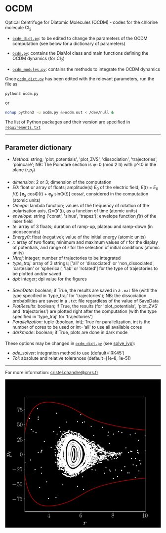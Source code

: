 # OCDM
Optical Centrifuge for Diatomic Molecules (OCDM) - codes for the chlorine molecule Cl<sub>2</sub>

- [`ocdm_dict.py`](https://github.com/cchandre/OCDM/blob/main/ocdm_dict.py): to be edited to change the parameters of the OCDM computation (see below for a dictionary of parameters)

- [`ocdm.py`](https://github.com/cchandre/OCDM/blob/main/ocdm.py): contains the DiaMol class and main functions defining the OCDM dynamics (for Cl<sub>2</sub>)

- [`ocdm_modules.py`](https://github.com/cchandre/OCDM/blob/main/ocdm_modules.py): contains the methods to integrate the OCDM dynamics

Once [`ocdm_dict.py`](https://github.com/cchandre/OCDM/blob/main/ocdm_dict.py) has been edited with the relevant parameters, run the file as 
```sh
python3 ocdm.py
```
or 
```sh
nohup python3 -u ocdm.py &>ocdm.out < /dev/null &
```
The list of Python packages and their version are specified in [`requirements.txt`](https://github.com/cchandre/OCDM/blob/main/requirements.txt)
___
##  Parameter dictionary

- *Method*: string; 'plot_potentials', 'plot_ZVS', 'dissociation', 'trajectories', 'poincaré'; NB: The Poincaré section is *&phi;*=0 (mod 2 &pi;) with *&phi;'*<0 in the plane (*r*,*p*<sub>*r*</sub>)
####
- *dimension*: 2 or 3; dimension of the computation
- *E0*: float or array of floats; amplitude(s) *E*<sub>0</sub> of the electric field, *E*(*t*) = *E*<sub>0 </sub>*f*(*t*) [<b>e<sub>*x*</sub></b> cos&Phi;(*t*) + <b>e<sub>*y*</sub></b> sin&Phi;(*t*)] cos&omega;*t*, considered in the computation (atomic units)
- *Omega*: lambda function; values of the frequency of rotation of the polarisation axis, &Omega;=&Phi;'(*t*), as a function of time (atomic units)
- *envelope*: string ('const', 'sinus', 'trapez'); envelope function *f*(*t*) of the laser field
- *te*: array of 3 floats; duration of ramp-up, plateau and ramp-down (in picoseconds)
- *Energy0*: float (negative); value of the initial energy (atomic units)
- *r*: array of two floats; minimum and maximum values of *r* for the display of potentials, and range of *r* for the selection of initial conditions (atomic units)
- *Ntraj*: integer; number of trajectories to be integrated
- *type_traj*: array of 3 strings; ['all' or 'dissociated' or 'non_dissociated', 'cartesian' or 'spherical', 'lab' or 'rotated'] for the type of trajectories to be plotted and/or saved
- *dpi*: integer; dpi value for the figures 
####
- *SaveData*: boolean; if True, the results are saved in a `.mat` file (with the type specified in 'type_traj' for 'trajectories'); NB: the dissociation probabilities are saved in a `.txt` file regardless of the value of SaveData
- *PlotResults*: boolean; if True, the results (for 'plot_potentials', 'plot_ZVS' and 'trajectories') are plotted right after the computation (with the type specified in 'type_traj' for 'trajectories')
- *Parallelization*: tuple (boolean, int); True for parallelization, int is the number of cores to be used or int='all' to use all available cores
- *darkmode*: boolean; if True, plots are done in dark mode
####
These options may be changed in [`ocdm_dict.py`](https://github.com/cchandre/OCDM/blob/main/ocdm_dict.py) (see [solve_ivp](https://docs.scipy.org/doc/scipy/reference/generated/scipy.integrate.solve_ivp.html)):
- *ode_solver*: integration method to use (default='RK45')
- *Tol*: absolute and relative tolerances (default=[1e-8, 1e-5])

---
For more information: <cristel.chandre@cnrs.fr>

<p align="center">
  <img src="https://github.com/cchandre/OCDM/blob/main/Figure_1.png" alt="Example" width="600"/>
</p>
